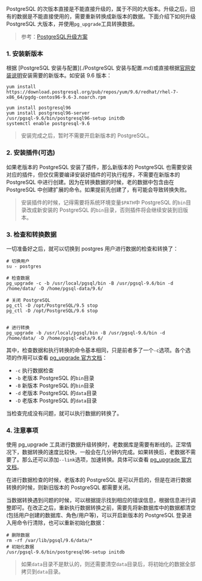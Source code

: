 PostgreSQL 的次版本直接是不能直接升级的，属于不同的大版本。升级之后，旧有的数据是不能直接使用的，需要重新转换成新版本的数据。下面介绍下如何升级 PostgreSQL 大版本，并使用`pg_upgrade`工具转换数据。

> 参考：[PostgreSQL升级方案](https://segmentfault.com/a/1190000008897312)

### 1. 安装新版本

根据 [PostgreSQL 安装与配置](./PostgreSQL 安装与配置.md)或直接根据[官网安装说明](https://www.postgresql.org/download/linux/redhat/)安装需要的新版本。如安装 9.6 版本：

```shell
yum install https://download.postgresql.org/pub/repos/yum/9.6/redhat/rhel-7-x86_64/pgdg-centos96-9.6-3.noarch.rpm

yum install postgresql96
yum install postgresql96-server
/usr/pgsql-9.6/bin/postgresql96-setup initdb
systemctl enable postgresql-9.6
```

> 安装完成之后，暂时不需要开启新版本的 PostgreSQL。

### 2. 安装插件(可选)

如果老版本的 PostgreSQL 安装了插件，那么新版本的 PostgreSQL 也需要安装对应的插件，但仅仅需要编译安装好插件的可执行程序，不需要在新版本的 PostgreSQL 中进行创建。因为在转换数据的时候，老的数据中包含由在 PostgreSQL 中创建扩展的命令。如果提前先创建了，有可能会导致转换失败。

> 安装插件的时候，记得需要将系统环境变量`$PATH`中 PostgreSQL 的`bin`目录改成新安装的 PostgreSQL 的`bin`目录，否则插件将会继续安装到旧版本。

### 3. 检查和转换数据

一切准备好之后，就可以切换到 postgres 用户进行数据的检查和转换了：

```shell
# 切换用户
su - postgres

# 检查数据
pg_upgrade -c -b /usr/local/pgsql/bin -B /usr/pgsql-9.6/bin -d /home/data/ -D /home/pgsql-data/9.6/

# 关闭 PostgreSQL
pg_ctl -D /opt/PostgreSQL/9.5 stop
pg_ctl -D /opt/PostgreSQL/9.6 stop


# 进行转换
pg_upgrade -b /usr/local/pgsql/bin -B /usr/pgsql-9.6/bin -d /home/data/ -D /home/pgsql-data/9.6/
```

其中，检查数据和执行转换的命令基本相同，只是前者多了一个`-c`选项。各个选项的作用可以查看 [pg_upgrade 官方文档](https://www.postgresql.org/docs/9.6/pgupgrade.html)：

* `-c` 执行数据检查
* `-b` 老版本 PostgreSQL 的`bin`目录
* `-B` 新版本 PostgreSQL 的`bin`目录
* `-d` 老版本 PostgreSQL 的`data`目录
* `-D` 老版本 PostgreSQL 的`data`目录

当检查完成没有问题，就可以执行数据的转换了。

### 4. 注意事项

使用 pg_upgrade 工具进行数据升级转换时，老数据库是需要有断线的。正常情况下，数据转换的速度比较快，一般会在几分钟内完成。如果转换后，老数据不需要了。那么还可以添加`--link`选项，加速转换。具体可以查看 [pg_upgrade 官方文档](https://www.postgresql.org/docs/9.6/pgupgrade.html)。

在进行数据检查的时候，老版本的 PostgreSQL 是可以开启的，但是在进行数据转换的时候，则新旧版本的 PostgreSQL 都需要关闭。

当数据转换遇到问题的时候，可以根据提示找到相应的错误信息，根据信息进行调整即可。在改正之后，重新执行数据转换之前，需要先将新数据库中的数据都清空(包括用户创建的数据库、角色/用户等)，可以开启新版本的 PostgreSQL 登录进入用命令行清除，也可以重新初始化数据：

```shell
# 删除数据
rm -rf /var/lib/pgsql/9.6/data/*
# 初始化数据
/usr/pgsql-9.6/bin/postgresql96-setup initdb
```

> 如果`data`目录不是默认的，则还需要清空`data`目录后，将初始化的数据全部拷贝到`data`目录。


